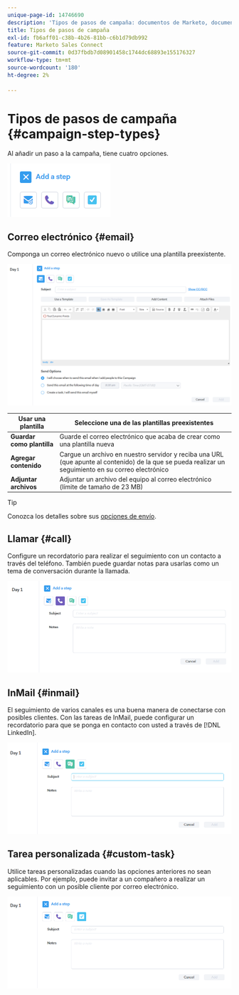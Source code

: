 ```yaml
---
unique-page-id: 14746690
description: 'Tipos de pasos de campaña: documentos de Marketo, documentación del producto'
title: Tipos de pasos de campaña
exl-id: fb6aff01-c38b-4b26-81bb-c6b1d79db992
feature: Marketo Sales Connect
source-git-commit: 0d37fbdb7d08901458c1744dc68893e155176327
workflow-type: tm+mt
source-wordcount: '180'
ht-degree: 2%

---
```


# Tipos de pasos de campaña {#campaign-step-types}

Al añadir un paso a la campaña, tiene cuatro opciones.

![](assets/one-4.png)

## Correo electrónico {#email}

Componga un correo electrónico nuevo o utilice una plantilla preexistente.

![](assets/email.png)

| **Usar una plantilla** | Seleccione una de las plantillas preexistentes |
|---|---|
| **Guardar como plantilla** | Guarde el correo electrónico que acaba de crear como una plantilla nueva |
| **Agregar contenido** | Cargue un archivo en nuestro servidor y reciba una URL (que apunte al contenido) de la que se pueda realizar un seguimiento en su correo electrónico |
| **Adjuntar archivos** | Adjuntar un archivo del equipo al correo electrónico (límite de tamaño de 23 MB) |

>[!TIP]
>
>Conozca los detalles sobre sus [opciones de envío](/help/marketo/product-docs/marketo-sales-connect/campaigns/understanding-send-options.md).

## Llamar {#call}

Configure un recordatorio para realizar el seguimiento con un contacto a través del teléfono. También puede guardar notas para usarlas como un tema de conversación durante la llamada.

![](assets/pic.png)

## InMail {#inmail}

El seguimiento de varios canales es una buena manera de conectarse con posibles clientes. Con las tareas de InMail, puede configurar un recordatorio para que se ponga en contacto con usted a través de [!DNL LinkedIn].

![](assets/inmail.png)

## Tarea personalizada {#custom-task}

Utilice tareas personalizadas cuando las opciones anteriores no sean aplicables. Por ejemplo, puede invitar a un compañero a realizar un seguimiento con un posible cliente por correo electrónico.

![](assets/custom.png)
